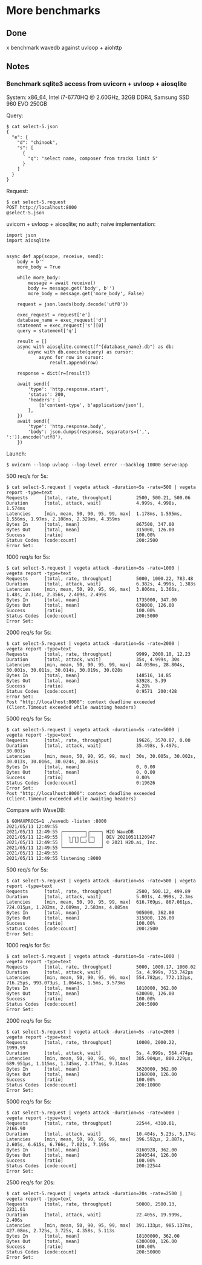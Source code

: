 # More benchmarks

## Done

x benchmark wavedb against uvloop + aiohttp

## Notes

### Benchmark sqlite3 access from uvicorn + uvloop + aiosqlite

System: x86_64, Intel i7-6770HQ @ 2.60GHz, 32GB DDR4, Samsung SSD 960 EVO 250GB

Query:

    $ cat select-5.json
    {
      "e": {
        "d": "chinook",
        "s": [
          {
            "q": "select name, composer from tracks limit 5"
          }
        ]
      }
    }

Request:

    $ cat select-5.request
    POST http://localhost:8000
    @select-5.json

uvicorn + uvloop + aiosqlite; no auth; naive implementation:

    import json
    import aiosqlite


    async def app(scope, receive, send):
        body = b''
        more_body = True

        while more_body:
            message = await receive()
            body += message.get('body', b'')
            more_body = message.get('more_body', False)

        request = json.loads(body.decode('utf8'))

        exec_request = request['e']
        database_name = exec_request['d']
        statement = exec_request['s'][0]
        query = statement['q']

        result = []
        async with aiosqlite.connect(f"{database_name}.db") as db:
            async with db.execute(query) as cursor:
                async for row in cursor:
                    result.append(row)

        response = dict(r=[result])

        await send({
            'type': 'http.response.start',
            'status': 200,
            'headers': [
                [b'content-type', b'application/json'],
            ],
        })
        await send({
            'type': 'http.response.body',
            'body': json.dumps(response, separators=(',', ':')).encode('utf8'),
        })

Launch:

    $ uvicorn --loop uvloop --log-level error --backlog 10000 serve:app

500 req/s for 5s:

    $ cat select-5.request | vegeta attack -duration=5s -rate=500 | vegeta report -type=text
    Requests      [total, rate, throughput]         2500, 500.21, 500.06
    Duration      [total, attack, wait]             4.999s, 4.998s, 1.574ms
    Latencies     [min, mean, 50, 90, 95, 99, max]  1.178ms, 1.595ms, 1.556ms, 1.97ms, 2.108ms, 2.329ms, 4.359ms
    Bytes In      [total, mean]                     867500, 347.00
    Bytes Out     [total, mean]                     315000, 126.00
    Success       [ratio]                           100.00%
    Status Codes  [code:count]                      200:2500
    Error Set:

1000 req/s for 5s:

    $ cat select-5.request | vegeta attack -duration=5s -rate=1000 | vegeta report -type=text
    Requests      [total, rate, throughput]         5000, 1000.22, 783.48
    Duration      [total, attack, wait]             6.382s, 4.999s, 1.383s
    Latencies     [min, mean, 50, 90, 95, 99, max]  3.806ms, 1.366s, 1.48s, 2.314s, 2.356s, 2.409s, 2.499s
    Bytes In      [total, mean]                     1735000, 347.00
    Bytes Out     [total, mean]                     630000, 126.00
    Success       [ratio]                           100.00%
    Status Codes  [code:count]                      200:5000
    Error Set:

2000 req/s for 5s:

    $ cat select-5.request | vegeta attack -duration=5s -rate=2000 | vegeta report -type=text
    Requests      [total, rate, throughput]         9999, 2000.10, 12.23
    Duration      [total, attack, wait]             35s, 4.999s, 30s
    Latencies     [min, mean, 50, 90, 95, 99, max]  44.059ms, 28.804s, 30.001s, 30.011s, 30.014s, 30.019s, 30.028s
    Bytes In      [total, mean]                     148516, 14.85
    Bytes Out     [total, mean]                     53928, 5.39
    Success       [ratio]                           4.28%
    Status Codes  [code:count]                      0:9571  200:428
    Error Set:
    Post "http://localhost:8000": context deadline exceeded (Client.Timeout exceeded while awaiting headers)


5000 req/s for 5s:

    $ cat select-5.request | vegeta attack -duration=5s -rate=5000 | vegeta report -type=text
    Requests      [total, rate, throughput]         19626, 3570.07, 0.00
    Duration      [total, attack, wait]             35.498s, 5.497s, 30.001s
    Latencies     [min, mean, 50, 90, 95, 99, max]  30s, 30.005s, 30.002s, 30.013s, 30.016s, 30.024s, 30.061s
    Bytes In      [total, mean]                     0, 0.00
    Bytes Out     [total, mean]                     0, 0.00
    Success       [ratio]                           0.00%
    Status Codes  [code:count]                      0:19626
    Error Set:
    Post "http://localhost:8000": context deadline exceeded (Client.Timeout exceeded while awaiting headers)

  
Compare with WaveDB:

    $ GOMAXPROCS=1 ./wavedb -listen :8000
    2021/05/11 12:49:55
    2021/05/11 12:49:55 ┌────────┐┌────┐ H2O WaveDB
    2021/05/11 12:49:55 │  ┐┌┐┐┌─┘│─┐  │ DEV 20210511120947
    2021/05/11 12:49:55 │  └┘└┘└─┘└─┘  │ © 2021 H2O.ai, Inc.
    2021/05/11 12:49:55 └──────────────┘
    2021/05/11 12:49:55
    2021/05/11 12:49:55 listening :8000

500 req/s for 5s:

    $ cat select-5.request | vegeta attack -duration=5s -rate=500 | vegeta report -type=text
    Requests      [total, rate, throughput]         2500, 500.12, 499.89
    Duration      [total, attack, wait]             5.001s, 4.999s, 2.3ms
    Latencies     [min, mean, 50, 90, 95, 99, max]  616.769µs, 867.061µs, 724.015µs, 1.202ms, 2.089ms, 2.583ms, 4.085ms
    Bytes In      [total, mean]                     905000, 362.00
    Bytes Out     [total, mean]                     315000, 126.00
    Success       [ratio]                           100.00%
    Status Codes  [code:count]                      200:2500
    Error Set:

1000 req/s for 5s:

    $ cat select-5.request | vegeta attack -duration=5s -rate=1000 | vegeta report -type=text
    Requests      [total, rate, throughput]         5000, 1000.17, 1000.02
    Duration      [total, attack, wait]             5s, 4.999s, 753.742µs
    Latencies     [min, mean, 50, 90, 95, 99, max]  554.782µs, 772.132µs, 716.25µs, 993.073µs, 1.064ms, 1.5ms, 3.573ms
    Bytes In      [total, mean]                     1810000, 362.00
    Bytes Out     [total, mean]                     630000, 126.00
    Success       [ratio]                           100.00%
    Status Codes  [code:count]                      200:5000
    Error Set:

2000 req/s for 5s:

    $ cat select-5.request | vegeta attack -duration=5s -rate=2000 | vegeta report -type=text
    Requests      [total, rate, throughput]         10000, 2000.22, 1999.99
    Duration      [total, attack, wait]             5s, 4.999s, 564.474µs
    Latencies     [min, mean, 50, 90, 95, 99, max]  385.904µs, 800.229µs, 689.951µs, 1.115ms, 1.345ms, 2.177ms, 9.314ms
    Bytes In      [total, mean]                     3620000, 362.00
    Bytes Out     [total, mean]                     1260000, 126.00
    Success       [ratio]                           100.00%
    Status Codes  [code:count]                      200:10000
    Error Set:

5000 req/s for 5s:

    $ cat select-5.request | vegeta attack -duration=5s -rate=5000 | vegeta report -type=text
    Requests      [total, rate, throughput]         22544, 4310.61, 2166.90
    Duration      [total, attack, wait]             10.404s, 5.23s, 5.174s
    Latencies     [min, mean, 50, 90, 95, 99, max]  396.592µs, 2.887s, 2.605s, 6.615s, 6.766s, 7.021s, 7.195s
    Bytes In      [total, mean]                     8160928, 362.00
    Bytes Out     [total, mean]                     2840544, 126.00
    Success       [ratio]                           100.00%
    Status Codes  [code:count]                      200:22544
    Error Set:

2500 req/s for 20s:

    $ cat select-5.request | vegeta attack -duration=20s -rate=2500 | vegeta report -type=text
    Requests      [total, rate, throughput]         50000, 2500.13, 2231.61
    Duration      [total, attack, wait]             22.405s, 19.999s, 2.406s
    Latencies     [min, mean, 50, 90, 95, 99, max]  391.133µs, 985.137ms, 427.08ms, 2.725s, 3.725s, 4.358s, 5.113s
    Bytes In      [total, mean]                     18100000, 362.00
    Bytes Out     [total, mean]                     6300000, 126.00
    Success       [ratio]                           100.00%
    Status Codes  [code:count]                      200:50000
    Error Set: